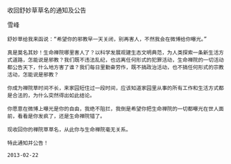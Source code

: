 收回舒妙草草名的通知及公告

雪峰


    舒妙草给我来函说：“希望你的邪教早一天关闭，别再害人，不然我会在微博给你曝光。”

    真是莫名其妙！生命禅院哪里害人了？以科学发展观建生态文明典范，为人类探索一条新生活方式道路，怎能说是邪教？我们既不违法乱纪，也远离任何形式的犯罪活动，生命禅院的一切活动都公告天下，什么地方害了谁？我们每日里勤奋劳作，既不搞政治活动，也不搞任何形式的宗教活动，怎能说是邪教？

    你成为禅院草时间不长，来家园短住过一段时间，应该知道家园里从事的所有工作和生活方式都是合法的，为什么突然得出如此结论。

    你愿意在微博上曝光是你的自由，我绝不阻拦，我倒是希望你把生命禅院的一切都曝光在世人面前，看看是你发疯了，还是生命禅院错了。

    现收回你的禅院草草名，从此你与生命禅院毫无关系。

    特此通知并公告！

    2013-02-22



